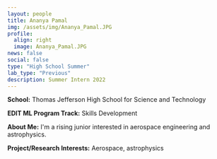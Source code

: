 ```yaml
---
layout: people
title: Ananya Pamal
img: /assets/img/Ananya_Pamal.JPG
profile:
  align: right
  image: Ananya_Pamal.JPG
news: false
social: false
type: "High School Summer"
lab_type: "Previous"
description: Summer Intern 2022
---
```


**School:** Thomas Jefferson High School for Science and Technology

**EDIT ML Program Track:**
Skills Development

**About Me:**
I'm a rising junior interested in aerospace engineering and astrophysics.

**Project/Research Interests:**
Aerospace, astrophysics
